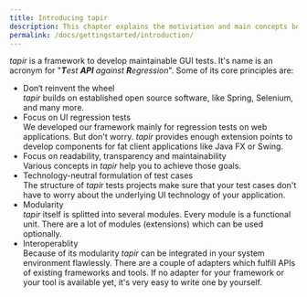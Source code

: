 ```yaml
---
title: Introducing tapir
description: This chapter explains the motiviation and main concepts behind tapir.
permalink: /docs/gettingstarted/introduction/
---
```


<i>tapir</i> is a framework to develop maintainable GUI tests. It's name is an
acronym for "<i><strong>T</strong>est <strong>API</strong> against <strong>R</strong>egression</i>". Some of its core principles
are:

-   Don‘t reinvent the wheel   
    <i>tapir</i> builds on established open source software, like Spring,
    Selenium, and many more.  
-   Focus on UI regression tests  
    We developed our framework mainly for regression tests on web
    applications. But don't worry. <i>tapir</i> provides enough extension
    points to develop components for fat client applications like Java
    FX or Swing.  
-   Focus on readability, transparency and maintainability  
    Various concepts in <i>tapir</i> help you to achieve those goals.  
-   Technology-neutral formulation of test cases  
    The structure of <i>tapir</i> tests projects make sure that your test cases
    don't have to worry about the underlying UI technology of your
    application.  
-   Modularity  
    <i>tapir</i> itself is splitted into several modules. Every module is a
    functional unit. There are a lot of modules (extensions) which can
    be used optionally.  
-   Interoperablity  
    Because of its modularity <i>tapir</i> can be integrated in your system
    environment flawlessly. There are a couple of adapters which fulfill
    APIs of existing frameworks and tools. If no adapter for your
    framework or your tool is available yet, it's very easy to write one
    by yourself.
